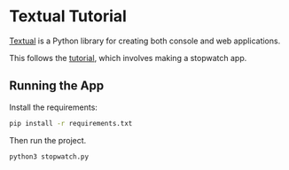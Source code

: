 # Textual Tutorial

[Textual](https://github.com/Textualize/textual) is a Python library for
creating both console and web applications.

This follows the [tutorial](https://textual.textualize.io/tutorial/),
which involves making a stopwatch app.

## Running the App

Install the requirements:

```bash
pip install -r requirements.txt
```

Then run the project.

```bash
python3 stopwatch.py
```
